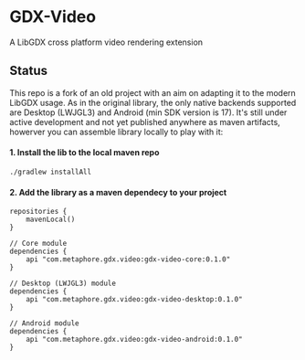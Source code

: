 # GDX-Video
A LibGDX cross platform video rendering extension

## Status
This repo is a fork of an old project with an aim on adapting it to the modern LibGDX usage.
As in the original library, the only native backends supported are Desktop (LWJGL3) and Android (min SDK version is 17).
It's still under active development and not yet published anywhere as maven artifacts, howerver you can assemble library locally to play with it:

#### 1. Install the lib to the local maven repo
`./gradlew installAll`

#### 2. Add the library as a maven dependecy to your project
```
repositories {
    mavenLocal()
}

// Core module
dependencies {
    api "com.metaphore.gdx.video:gdx-video-core:0.1.0"
}

// Desktop (LWJGL3) module
dependencies {
    api "com.metaphore.gdx.video:gdx-video-desktop:0.1.0"
}

// Android module
dependencies {
    api "com.metaphore.gdx.video:gdx-video-android:0.1.0"
}
```
